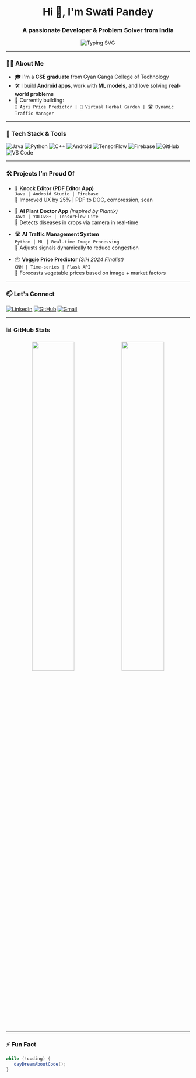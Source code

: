 <h1 align="center">Hi 👋, I'm Swati Pandey</h1>
<h3 align="center">A passionate Developer & Problem Solver from India</h3>

<p align="center">
  <img src="https://readme-typing-svg.demolab.com?font=Fira+Code&pause=1000&width=435&lines=👩‍💻+Android+%7C+AI+%7C+ML+Enthusiast;🏆+Hackathon+Finalist+(Hackoverflow,+Kavach);🚀+Currently+building+Real-world+AI+solutions;📈+Passionate+about+clean+code+and+optimization" alt="Typing SVG" />
</p>

---

### 👩‍🔬 About Me
- 🎓 I'm a **CSE graduate** from Gyan Ganga College of Technology  
- 🛠️ I build **Android apps**, work with **ML models**, and love solving **real-world problems**  
- 🚧 Currently building:  
  `🌾 Agri Price Predictor | 🌿 Virtual Herbal Garden | 🛣️ Dynamic Traffic Manager`

---

### 🧠 Tech Stack & Tools
![Java](https://img.shields.io/badge/Java-%23ED8B00.svg?&style=for-the-badge&logo=java&logoColor=white)
![Python](https://img.shields.io/badge/Python-3670A0?&style=for-the-badge&logo=python&logoColor=ffdd54)
![C++](https://img.shields.io/badge/C++-00599C?&style=for-the-badge&logo=c%2B%2B&logoColor=white)
![Android](https://img.shields.io/badge/AndroidStudio-3DDC84?&style=for-the-badge&logo=androidstudio&logoColor=white)
![TensorFlow](https://img.shields.io/badge/TensorFlow-FF6F00?&style=for-the-badge&logo=tensorflow&logoColor=white)
![Firebase](https://img.shields.io/badge/Firebase-ffca28?&style=for-the-badge&logo=firebase&logoColor=black)
![GitHub](https://img.shields.io/badge/GitHub-100000?&style=for-the-badge&logo=github&logoColor=white)
![VS Code](https://img.shields.io/badge/VS%20Code-007ACC?&style=for-the-badge&logo=visual-studio-code&logoColor=white)

---

### 🛠️ Projects I’m Proud Of
- 🧾 **Knock Editor (PDF Editor App)**  
  `Java | Android Studio | Firebase`  
  🔸 Improved UX by 25% | PDF to DOC, compression, scan

- 🌿 **AI Plant Doctor App** *(Inspired by Plantix)*  
  `Java | YOLOv8+ | TensorFlow Lite`  
  🔸 Detects diseases in crops via camera in real-time

- 🛣️ **AI Traffic Management System**  
  `Python | ML | Real-time Image Processing`  
  🔸 Adjusts signals dynamically to reduce congestion

- 📦 **Veggie Price Predictor** *(SIH 2024 Finalist)*  
  `CNN | Time-series | Flask API`  
  🔸 Forecasts vegetable prices based on image + market factors

---

### 📫 Let's Connect
[![LinkedIn](https://img.shields.io/badge/LinkedIn-blue?logo=linkedin&style=for-the-badge)](https://www.linkedin.com/in/swati-pandey-a0248a239/)
[![GitHub](https://img.shields.io/badge/GitHub-black?logo=github&style=for-the-badge)](https://github.com/gr8swati)
[![Gmail](https://img.shields.io/badge/Email-red?logo=gmail&style=for-the-badge)](mailto:swati35326@gmail.com)

---

### 📊 GitHub Stats

<p align="center">
  <img width="48%" src="https://github-readme-stats.vercel.app/api?username=gr8swati&show_icons=true&theme=radical&hide_border=true" />
  <img width="48%" src="https://github-readme-streak-stats.herokuapp.com/?user=gr8swati&theme=radical&hide_border=true" />
</p>

---

### ⚡ Fun Fact
```java
while (!coding) {
   dayDreamAboutCode();
}
